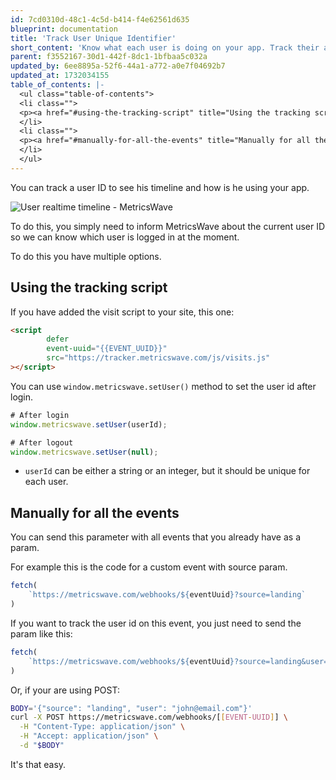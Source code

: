 ```yaml
---
id: 7cd0310d-48c1-4c5d-b414-f4e62561d635
blueprint: documentation
title: 'Track User Unique Identifier'
short_content: 'Know what each user is doing on your app. Track their actions, clicks, forms, and purchases.'
parent: f3552167-30d1-442f-8dc1-1bfbaa5c032a
updated_by: 6ee8895a-52f6-44a1-a772-a0e7f04692b7
updated_at: 1732034155
table_of_contents: |-
  <ul class="table-of-contents">
  <li class="">
  <p><a href="#using-the-tracking-script" title="Using the tracking script">Using the tracking script</a></p>
  </li>
  <li class="">
  <p><a href="#manually-for-all-the-events" title="Manually for all the events">Manually for all the events</a></p>
  </li>
  </ul>
---
```

You can track a user ID to see his timeline and how is he using your app.

![User realtime timeline - MetricsWave](/storage/documentation/user-timeline.png)

To do this, you simply need to inform MetricsWave about the current user ID so we can know which user is logged in at the moment.

To do this you have multiple options.

## Using the tracking script

If you have added the visit script to your site, this one:

```html
<script 
        defer
        event-uuid="{{EVENT_UUID}}" 
        src="https://tracker.metricswave.com/js/visits.js"
></script>
```

You can use `window.metricswave.setUser()` method to set the user id after login.

```javascript
# After login
window.metricswave.setUser(userId);

# After logout
window.metricswave.setUser(null);
```

- `userId` can be either a string or an integer, but it should be unique for each user.

## Manually for all the events

You can send this parameter with all events that you already have as a param.

For example this is the code for a custom event with source param.

```javascript
fetch(
    `https://metricswave.com/webhooks/${eventUuid}?source=landing`
)
```

If you want to track the user id on this event, you just need to send the param like this:

```javascript
fetch(
    `https://metricswave.com/webhooks/${eventUuid}?source=landing&user=john@email.com`
)
```

Or, if your are using POST:

```bash
BODY='{"source": "landing", "user": "john@email.com"}'
curl -X POST https://metricswave.com/webhooks/[[EVENT-UUID]] \
  -H "Content-Type: application/json" \
  -H "Accept: application/json" \
  -d "$BODY"
```

It's that easy.